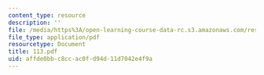 ```yaml
---
content_type: resource
description: ''
file: /media/https%3A/open-learning-course-data-rc.s3.amazonaws.com/res-12-000-evolution-of-physical-oceanography-spring-2007/affde0bbc8ccac0fd94d11d7042e4f9a_113.pdf
file_type: application/pdf
resourcetype: Document
title: 113.pdf
uid: affde0bb-c8cc-ac0f-d94d-11d7042e4f9a
---
```

